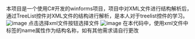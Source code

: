 本项目是一个使用C#开发的winforms项目，项目中对XML文件进行结构解析后，通过TreeList控件对XML文件的结构进行解析，是本人对于treelist控件的学习。
![image](https://github.com/yyc520537/treelist/assets/129843720/d8fb1495-4d26-47d8-99d7-cc835d5875cc)
点击选择xml文件按钮选择文件
![image](https://github.com/yyc520537/treelist/assets/129843720/8b961461-dd75-4436-ace2-3402dc9434e9)
在本代码中，使用xml文件中标签的name属性作为结构名称，如有其他需求请自行更改
